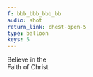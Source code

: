 ```yaml
---
f: bbb_bbb_bbb_bb
audio: shot
return_link: chest-open-5
type: balloon
keys: 5
---
```

Believe in the<br>
Faith of Christ
